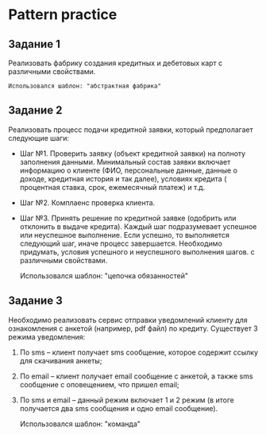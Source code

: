 # Pattern practice

## Задание 1

Реализовать фабрику создания кредитных и дебетовых карт с различными свойствами.

    Использовался шаблон: "абстрактная фабрика"

## Задание 2

Реализовать процесс подачи кредитной заявки, который предполагает следующие шаги:

* Шаг №1. Проверить заявку  (объект кредитной заявки)  на полноту заполнения данными. Минимальный состав заявки включает
  информацию о клиенте (ФИО, персональные данные, данные о доходе, кредитная история и так далее), условиях кредита (
  процентная ставка, срок, ежемесячный платеж) и т.д.
* Шаг №2. Комплаенс проверка клиента.
* Шаг №3. Принять решение по кредитной заявке (одобрить или отклонить в выдаче кредита). Каждый шаг подразумевает
  успешное или неуспешное выполнение. Если успешно, то выполняется следующий шаг, иначе процесс завершается. Необходимо
  придумать, условия успешного и неуспешного выполнения шагов. с различными свойствами.

    Использовался шаблон: "цепочка обязанностей"

## Задание 3

Необходимо реализовать сервис отправки уведомлений клиенту для ознакомления с анкетой (например, pdf файл) по кредиту.
Существует 3 режима уведомления:

1. По sms – клиент получает sms сообщение, которое содержит ссылку для скачивания анкеты;
2. По email – клиент получает email сообщение c анкетой, а также sms сообщение с оповещением, что пришел email;
3. По sms и email – данный режим включает 1 и 2 режим  (в итоге получается два sms сообщения и одно email сообщение).

    Использовался шаблон: "команда"